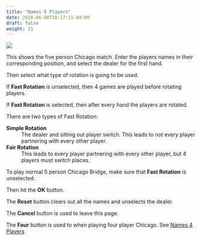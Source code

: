 ```yaml
---
title: "Names 5 Players"
date: 2018-06-08T18:17:11-04:00
draft: false
weight: 21
---
```


<div class="withBorder">

<img src="../../images/gen/Chicago/EnterNames5.png"/>

</div>

This shows the five person Chicago match.  Enter the players names in their corresponding position, and select the dealer for the first hand.  

Then select what type of rotation is going to be used.

If **Fast Rotation** is unselected, then 4 games are played before rotating players.

If **Fast Rotation** is selected, then after every hand the players are rotated.

There are two types of Fast Rotation:

<dl>
<dt><b>Simple Rotation</b></dt>
<dd>The dealer and sitting out player switch.  This leads to not every player partnering with every other player.</dd>
<dt><b>Fair Rotation</b></dt>
<dd>This leads to every player partnering with every other player, but 4 players must switch places.</dd>
</dl>

To play normal 5 person Chicago Bridge, make sure that **Fast Rotation** is unselected.

Then hit the **OK** button.

The **Reset** button clears out all the names and unselects the dealer.

The **Cancel** button is used to leave this page.

The **Four** button is used to when playing four player Chicago.  See [Names 4 Players](../four/names4.html)